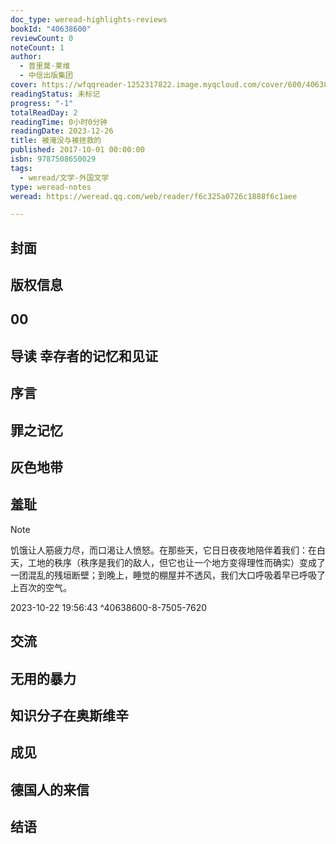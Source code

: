 ```yaml
---
doc_type: weread-highlights-reviews
bookId: "40638600"
reviewCount: 0
noteCount: 1
author:
  - 普里莫·莱维
  - 中信出版集团
cover: https://wfqqreader-1252317822.image.myqcloud.com/cover/600/40638600/t7_40638600.jpg
readingStatus: 未标记
progress: "-1"
totalReadDay: 2
readingTime: 0小时0分钟
readingDate: 2023-12-26
title: 被淹没与被拯救的
published: 2017-10-01 00:00:00
isbn: 9787508650029
tags:
  - weread/文学-外国文学
type: weread-notes
weread: https://weread.qq.com/web/reader/f6c325a0726c1888f6c1aee

---
```



## 封面

## 版权信息

## 00

## 导读 幸存者的记忆和见证

## 序言

## 罪之记忆

## 灰色地带

## 羞耻

> [!NOTE] 
> 饥饿让人筋疲力尽，而口渴让人愤怒。在那些天，它日日夜夜地陪伴着我们：在白天，工地的秩序（秩序是我们的敌人，但它也让一个地方变得理性而确实）变成了一团混乱的残垣断壁；到晚上，睡觉的棚屋并不透风，我们大口呼吸着早已呼吸了上百次的空气。
> 
> 2023-10-22 19:56:43 ^40638600-8-7505-7620

## 交流

## 无用的暴力

## 知识分子在奥斯维辛

## 成见

## 德国人的来信

## 结语

